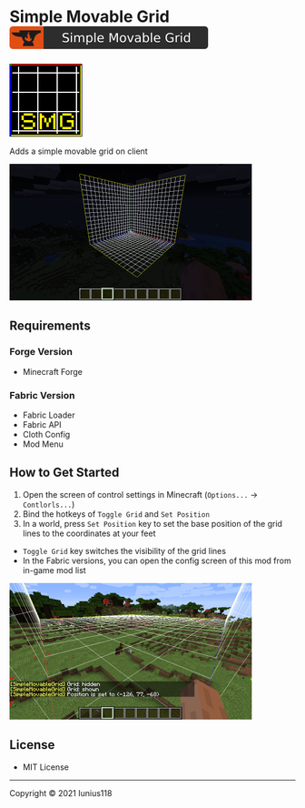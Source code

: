 # Simple Movable Grid [![Simple Movable Grid - CurseForge](docs/media/simplemovablegrid_cf_badge.svg)](https://www.curseforge.com/minecraft/mc-mods/simple-movable-grid)

<img src="docs/media/simplemovablegrid_logo_large.png" title="Logo" width="128" height="128">

Adds a simple movable grid on client

[<img src="docs/media/screenshot_1_v1.0.0.png" title="The grid lines" width="427" height="240">](docs/media/screenshot_1_v1.0.0.png)

## Requirements

### Forge Version

- Minecraft Forge

### Fabric Version

- Fabric Loader
- Fabric API
- Cloth Config
- Mod Menu

## How to Get Started

1. Open the screen of control settings in Minecraft (`Options...` -> `Contlorls...`)
2. Bind the hotkeys of `Toggle Grid` and `Set Position`
3. In a world, press `Set Position` key to set the base position of the grid lines to the coordinates at your feet

- `Toggle Grid` key switches the visibility of the grid lines
- In the Fabric versions, you can open the config screen of this mod from in-game mod list

[<img src="docs/media/screenshot_2_v1.0.0.png" title="Using hotkeys" width="427" height="240">](docs/media/screenshot_2_v1.0.0.png)

## License

- MIT License

----
Copyright © 2021 Iunius118
